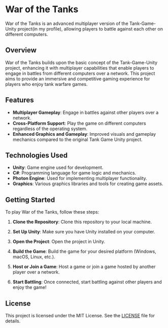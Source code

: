 # War of the Tanks

War of the Tanks is an advanced multiplayer version of the Tank-Game-Unity project(in my profile), allowing players to battle against each other on different computers.

## Overview

War of the Tanks builds upon the basic concept of the Tank-Game-Unity project, enhancing it with multiplayer capabilities that enable players to engage in battles from different computers over a network. This project aims to provide an immersive and competitive gaming experience for players who enjoy tank warfare games.

## Features

- **Multiplayer Gameplay**: Engage in battles against other players over a network.
- **Cross-Platform Support**: Play the game on different computers regardless of the operating system.
- **Enhanced Graphics and Gameplay**: Improved visuals and gameplay mechanics compared to the original Tank Game Unity project.

## Technologies Used

- **Unity**: Game engine used for development.
- **C#**: Programming language for game logic and mechanics.
- **Photon Engine**: Used for implementing multiplayer functionality.
- **Graphics**: Various graphics libraries and tools for creating game assets.

## Getting Started

To play War of the Tanks, follow these steps:

1. **Clone the Repository**: Clone this repository to your local machine.

2. **Set Up Unity**: Make sure you have Unity installed on your computer.

3. **Open the Project**: Open the project in Unity.

4. **Build the Game**: Build the game for your desired platform (Windows, macOS, Linux, etc.).

5. **Host or Join a Game**: Host a game or join a game hosted by another player over a network.

6. **Start Battling**: Once connected, start battling against other players and enjoy the game!

## License

This project is licensed under the MIT License. See the [LICENSE](LICENSE) file for details.
